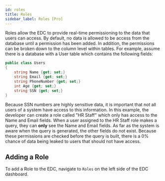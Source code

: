 ```yaml
---
id: roles
title: Roles
sidebar_label: Roles [Pro]
---
```


Roles allow the EDC to provide real-time permissioning to the data that users can access. By default, no data is allowed to be access from the database until a permission has been added. In addition, the permissions can be broken down to the column level within tables. For example, assume there is a database with a User table which contains the following fields:

```c#
public class Users 
{
    string Name {get; set;}
    string Email {get; set;}
    string PhoneNumber {get; set;}
    int Age {get; set;}
    string SSN {get; set;}
}
```

Because SSN numbers are highly sensitive data, it is important that not all users of a system have access to this information. In this example, the developer can create a role called "HR Staff" which only has access to the Name and Email fields. When a user assigned to the HR Staff role makes a query, they can **only** see the Name and Email fields. As far as the system is aware when the query is generated, the other fields do not exist. Because these permissions are checked before the query is built, there is a 0% chance of data being leaked to users that should not have access.

## Adding a Role

To add a Role to the EDC, navigate to `Roles` on the left side of the EDC dashboard.